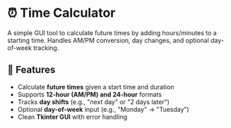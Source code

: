 # ⏰ Time Calculator  

A simple GUI tool to calculate future times by adding hours/minutes to a starting time. Handles AM/PM conversion, day changes, and optional day-of-week tracking.



## 🚀 Features  
- Calculate **future times** given a start time and duration  
- Supports **12-hour (AM/PM) and 24-hour** formats  
- Tracks **day shifts** (e.g., "next day" or "2 days later")  
- Optional **day-of-week** input (e.g., "Monday" → "Tuesday")  
- Clean **Tkinter GUI** with error handling  

